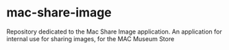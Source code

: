# mac-share-image
Repository dedicated to the Mac Share Image application. An application for internal use for sharing images, for the MAC Museum Store
